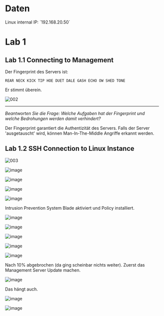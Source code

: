 # Daten

Linux internal IP: ´192.168.20.50´

# Lab 1


## Lab 1.1 Connecting to Management

Der Fingerprint des Servers ist:

`REAR NECK KICK TIP HOE DUET DALE GASH ECHO OW SHED TONE`

Er stimmt überein.

![002](https://user-images.githubusercontent.com/173962/116440505-dfc4d180-a850-11eb-9774-08411186ece4.PNG)

---

_Beantworten Sie die Frage: Welche Aufgaben hat der Fingerprint und welche Bedrohungen werden damit verhindert?_

Der Fingerprint garantiert die Authentizität des Servers. Falls der Server 'ausgetauscht' wird, können Man-In-The-Middle Angriffe erkannt werden.

## Lab 1.2 SSH Connection to Linux Instance

![003](https://user-images.githubusercontent.com/173962/116441883-29fa8280-a852-11eb-8233-b5ce5fd76ff8.PNG)

![image](https://user-images.githubusercontent.com/173962/116443098-87430380-a853-11eb-93a8-dd37cb9475ed.png)

![image](https://user-images.githubusercontent.com/173962/116443346-d8eb8e00-a853-11eb-9725-46d41451d307.png)

![image](https://user-images.githubusercontent.com/173962/116444319-e6554800-a854-11eb-95ac-c66604399bbe.png)

![image](https://user-images.githubusercontent.com/173962/116444786-6380bd00-a855-11eb-9815-dac316e523fa.png)

Intrusion Prevention System Blade aktiviert und Policy installiert.

![image](https://user-images.githubusercontent.com/173962/116445471-35e84380-a856-11eb-910a-df0847e93d46.png)

![image](https://user-images.githubusercontent.com/173962/116445008-ab9fdf80-a855-11eb-9851-907d40f17ead.png)

![image](https://user-images.githubusercontent.com/173962/116445775-88296480-a856-11eb-99a5-0996fbb72f96.png)

![image](https://user-images.githubusercontent.com/173962/116446047-dc344900-a856-11eb-9c49-0a6e22d7781e.png)

![image](https://user-images.githubusercontent.com/173962/116446180-fc640800-a856-11eb-9845-fa1426b3747c.png)

Nach 10% abgebrochen (da ging scheinbar nichts weiter). Zuerst das Management Server Update machen.

![image](https://user-images.githubusercontent.com/173962/116447220-076b6800-a858-11eb-94e6-e242ad288cb0.png)

Das hängt auch.

![image](https://user-images.githubusercontent.com/173962/116449247-426e9b00-a85a-11eb-8ec2-7650a48b98ac.png)

![image](https://user-images.githubusercontent.com/173962/116450678-dd1ba980-a85b-11eb-9fb1-561fd58be2e3.png)


